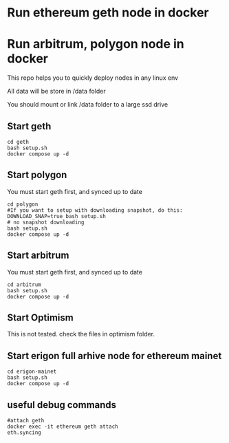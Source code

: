 # Run ethereum geth node in docker
# Run arbitrum, polygon node in docker

This repo helps you to quickly deploy nodes in any linux env

All data will be store in /data folder

You should mount or link /data folder to a large ssd drive

## Start geth
```
cd geth
bash setup.sh
docker compose up -d
```

## Start polygon
You must start geth first, and synced up to date

```
cd polygon
#If you want to setup with downloading snapshot, do this:
DOWNLOAD_SNAP=true bash setup.sh
# no snapshot downloading
bash setup.sh
docker compose up -d
```

## Start arbitrum
You must start geth first, and synced up to date
```
cd arbitrum
bash setup.sh
docker compose up -d
```


## Start Optimism
This is not tested.
check the files in optimism folder.


## Start erigon full arhive node for ethereum mainet
```
cd erigon-mainet
bash setup.sh
docker compose up -d
```


## useful debug commands
```
#attach geth
docker exec -it ethereum geth attach
eth.syncing

```